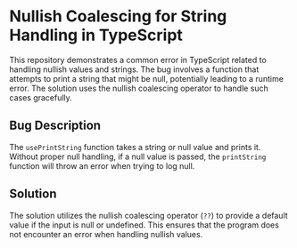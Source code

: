 # Nullish Coalescing for String Handling in TypeScript
This repository demonstrates a common error in TypeScript related to handling nullish values and strings. The bug involves a function that attempts to print a string that might be null, potentially leading to a runtime error. The solution uses the nullish coalescing operator to handle such cases gracefully.
## Bug Description
The `usePrintString` function takes a string or null value and prints it. Without proper null handling, if a null value is passed, the `printString` function will throw an error when trying to log null.
## Solution
The solution utilizes the nullish coalescing operator (`??`) to provide a default value if the input is null or undefined. This ensures that the program does not encounter an error when handling nullish values.